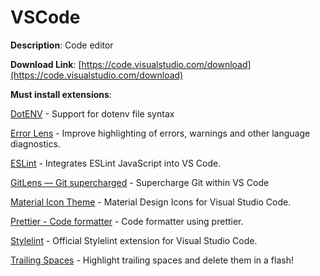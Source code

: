 # VSCode

**Description**: Code editor

**Download Link**: [https://code.visualstudio.com/download](https://code.visualstudio.com/download)

**Must install extensions**:

[DotENV](https://marketplace.visualstudio.com/items?itemName=mikestead.dotenv) - Support for dotenv file syntax

[Error Lens](https://marketplace.visualstudio.com/items?itemName=usernamehw.errorlens) - Improve highlighting of errors, warnings and other language diagnostics.

[ESLint](https://marketplace.visualstudio.com/items?itemName=dbaeumer.vscode-eslint) - Integrates ESLint JavaScript into VS Code.

[GitLens — Git supercharged](https://marketplace.visualstudio.com/items?itemName=eamodio.gitlens) - Supercharge Git within VS Code

[Material Icon Theme](https://marketplace.visualstudio.com/items?itemName=PKief.material-icon-theme) - Material Design Icons for Visual Studio Code.

[Prettier - Code formatter](https://marketplace.visualstudio.com/items?itemName=esbenp.prettier-vscode) - Code formatter using prettier.

[Stylelint](https://marketplace.visualstudio.com/items?itemName=stylelint.vscode-stylelint) - Official Stylelint extension for Visual Studio Code.

[Trailing Spaces](https://marketplace.visualstudio.com/items?itemName=shardulm94.trailing-spaces) - Highlight trailing spaces and delete them in a flash!
